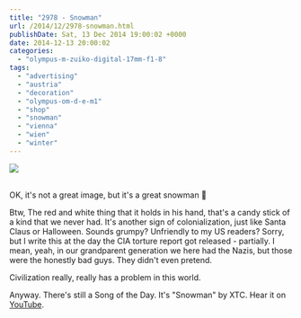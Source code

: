 ```yaml
---
title: "2978 - Snowman"
url: /2014/12/2978-snowman.html
publishDate: Sat, 13 Dec 2014 19:00:02 +0000
date: 2014-12-13 20:00:02
categories: 
  - "olympus-m-zuiko-digital-17mm-f1-8"
tags: 
  - "advertising"
  - "austria"
  - "decoration"
  - "olympus-om-d-e-m1"
  - "shop"
  - "snowman"
  - "vienna"
  - "wien"
  - "winter"
---
```

<div class="container">
<div class="center"><a target="_blank" href="https://d25zfm9zpd7gm5.cloudfront.net/1200x1200/2014/20141203_160408_lr.jpg"><img src="https://d25zfm9zpd7gm5.cloudfront.net/0600x0600/2014/20141203_160408_lr.jpg" /></a></div>
</div>
<br />

OK, it's not a great image, but it's a great snowman 🙂

Btw, The red and white thing that it holds in his hand, that's a candy stick of a kind that we never had. It's another sign of colonialization, just like Santa Claus or Halloween. Sounds grumpy? Unfriendly to my US readers? Sorry, but I write this at the day the CIA torture report got released - partially. I mean, yeah, in our grandparent generation we here had the Nazis, but those were the honestly bad guys. They didn't even pretend. 

Civilization really, really has a problem in this world.

Anyway. There's still a Song of the Day. It's "Snowman" by XTC. Hear it on <a href="https://www.youtube.com/watch?v=rBh31EG_VyQ" target="_blank">YouTube</a>.
